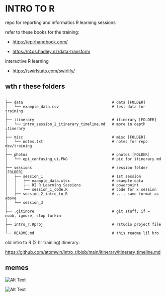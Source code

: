 # INTRO TO R

repo for reporting and informatics R learning sessions

refer to these books for the training:

-   <https://epirhandbook.com/>

-   <https://r4ds.hadley.nz/data-transform>

interactive R learning

-   <https://swirlstats.com/swirlify/>

## wth r these folders

```         
.
├── data                                        # data [FOLDER]
│   └── example_data.csv                        # test data for training
│ 
├── itinerary                                   # itinerary [FOLDER]
│   └── intro_session_2_itinerary_timeline.md   # more in depth itinerary
│ 
├── misc                                        # misc [FOLDER]
│   └── notes.txt                               # notes for repo dev/training
│ 
├── photos                                      # photos [FOLDER]
│   └── epi_confusing_ui.PNG                    # pic for itinerary md
│ 
├── sessions                                    # session folder [FOLDER]
│   ├── session_1                               # 1st session
│   │   ├── example_data.xlsx                   # example data
│   │   ├── RI R Learning Sessions              # powerpoint
│   │   └── session_1_code.R                    # code for x session
│   ├── session_2_intro_to_R                    # .... same format as above
│   └── session_3                   
│ 
├── .gitinore                                   # git stuff; if = noob, ignore, stop lurkin
│ 
├── intro_r.Rproj                               # rstudio project file
│ 
└── README.md                                   # this readme lil bro
```

old intro to R (2 hr training) itinerary:

<https://github.com/atomwin/intro_r/blob/main/itinerary/itinerary_timeline.md>

## memes

![Alt Text](https://miro.medium.com/v2/resize:fit:1194/1*zQ-lvV3oWQla9KuYHi_1sg.png)

![Alt Text](https://i.giphy.com/media/v1.Y2lkPTc5MGI3NjExMXp6ZG9uNWVpb3dzNGxsZDBzOWdtbmhkdmxvc3U0M3ZybWJxNXdlcSZlcD12MV9pbnRlcm5hbF9naWZfYnlfaWQmY3Q9Zw/lKZEeXJGhU1d6/giphy.gif)
